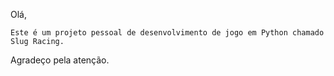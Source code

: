 Olá,

    Este é um projeto pessoal de desenvolvimento de jogo em Python chamado Slug Racing.

Agradeço pela atenção.